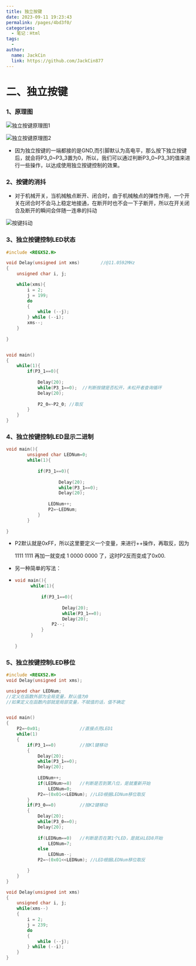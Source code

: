 ```yaml
---
title: 独立按键
date: 2023-09-11 19:23:43
permalink: /pages/4bd3f0/
categories:
  - 笔记：Html
tags:
  - 
author: 
  name: JackCin
  link: https://github.com/JackCin877
---
```

# 二、独立按键

### 1、原理图

![独立按键原理图1](https://cdn.staticaly.com/gh/JackCin877/image-hosting@master/51MUC/独立按键原理图1.66bgsdf7vfw0.webp)

![独立按键原理图2](https://cdn.staticaly.com/gh/JackCin877/image-hosting@master/51MUC/独立按键原理图2.5y3abg6uilw0.webp)

* 因为独立按键的一端都接的是GND,而引脚默认为高电平，那么按下独立按键后，就会将P3_0~P3_3置为0，所以，我们可以通过判断P3_0~P3_3的值来进行一些操作，以达成使用独立按键控制的效果。

### 2、按键的消抖

* 对于机械开关，当机械触点断开、闭合时，由于机械触点的弹性作用，一个开关在闭合时不会马上稳定地接通，在断开时也不会一下子断开，所以在开关闭合及断开的瞬间会伴随一连串的抖动

![按键抖动](https://cdn.staticaly.com/gh/JackCin877/image-hosting@master/51MUC/按键抖动.2xdmymy1tuk0.webp)



### 3、独立按键控制LED状态

```c
#include <REGX52.H>

void Delay(unsigned int xms)		//@11.0592MHz
{
	unsigned char i, j;

	while(xms){
		i = 2;
		j = 199;
		do
		{
			while (--j);
		} while (--i);
		xms--;
	} 
	
}


void main()
{
	while(1){
		if(P3_1==0){
			
			Delay(20);  
			while(P3_1==0);  //判断按键是否松开，未松开者查询循环
			Delay(20);
			
			P2_0=~P2_0; //取反
		}
	}
}
```



### 4、独立按键控制LED显示二进制

```c
void main(){
		unsigned char LEDNum=0;
		while(1){
			
			if(P3_1==0){
				
					Delay(20);
					while(P3_1==0);
					Delay(20);
				
				LEDNum++;
				P2=~LEDNum;
			}
		}
		
}
```

* P2默认就是0xFF，所以这里要定义一个变量，来进行++操作，再取反，因为

  1111 1111 再加一就变成  1 0000 0000 了，这时P2反而变成了0x00.

* 另一种简单的写法：

* ```c
  void main(){
  		while(1){
  			
  			if(P3_1==0){
  				
  					Delay(20);
  					while(P3_1==0);
  					Delay(20);
  				P2--;
  			}
  		}
  		
  }
  ```

  

### 5、独立按键控制LED移位

```c
#include <REGX52.H>
void Delay(unsigned int xms);

unsigned char LEDNum;
//定义在函数外部为全局变量，默认值为0
//如果定义在函数内部就是局部变量，不赋值的话，值不确定


void main()
{
	P2=~0x01;				//直接点亮LED1
	while(1)
	{
		if(P3_1==0)			//按Kl键移动
		{
			Delay(20);
			while(P3_1==0);
			Delay(20);
			
			LEDNum++;		
			if(LEDNum>=8)	//判断是否到第八位，是就重新开始
				LEDNum=0;
			P2=~(0x01<<LEDNum);	//LED根据LEDNum移位取反
		}
		if(P3_0==0)			//按K2键移动
		{
			Delay(20);
			while(P3_0==0);
			Delay(20);
			
			if(LEDNum==0)	//判断是否在第1个LED，是就从LED8开始
				LEDNum=7;
			else			
				LEDNum--;
			P2=~(0x01<<LEDNum);	//LED根据LEDNum移位取反

		}
	}
}

void Delay(unsigned int xms)
{
	unsigned char i, j;
	while(xms--)
	{
		i = 2;
		j = 239;
		do
		{
			while (--j);
		} while (--i);
	}
}

```

